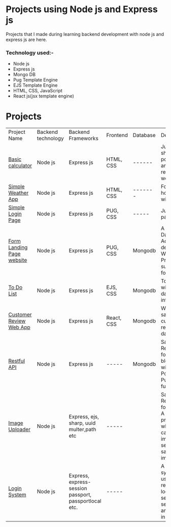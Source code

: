 # Projects using Node js and Express js
Projects that I made during learning backend development with node js and express js are here.

### Technology used:-
<ul>
<li>Node js</li>
<li>Express js</li>
<li>Mongo DB</li>
<li>Pug Template Engine</li>
<li>EJS Template Engine</li>
<li>HTML, CSS, JavaScript</li>
<li>React js(jsx template engine)</li>
</ul>


# Projects

<!-- ________________________________________________________________________________ -->
<table>
<tr>
<td>Project <br>Name</td>
<td>Backend <br>technology</td>
<td>Backend <br>Frameworks</td>
<td>Frontend</td>
<td>Database</td>
<td>Description</td>
</tr>
<!--                           _________________                                    -->
<tr>
<td><a href="calculator">Basic calculator</a></td>
<td>Node js</td>
<td>Express js</td>
<td>HTML, CSS</td>
<td>------</td>
<td>Just for showing how post<br> and get requests work</td>
</tr>

<tr>
<td><a href="simple-weather-app">Simple Weather App</a></td>
<td>Node js</td>
<td>Express js</td>
<td>HTML, CSS</td>
<td>-------</td>
<td>For showing how to work<br> with APIs</td>
</tr>

<tr>
<td><a href="basic-login-system">Simple Login Page</a></td>
<td>Node js</td>
<td>Express js</td>
<td>PUG, CSS</td>
<td>-----</td>
<td>Just a simple page</td>
</tr>

<tr>
<td><a href="form-landing-page">Form Landing<br> Page  website</a></td>
<td>Node js</td>
<td>Express js</td>
<td>PUG, CSS</td>
<td>Mongodb</td>
<td>A Sample Dance Academy demo<br> Website Project with<br> submitting form</td>
</tr>

<tr>
<td><a href="todolist">To Do List </a></td>
<td>Node js</td>
<td>Express js</td>
<td>EJS, CSS</td>
<td>Mongodb</td>
<td>To Do list with<br> database integration</td>
</tr>

<tr>
<td><a href="customer-review-app">Customer Review<br> Web App</a></td>
<td>Node js</td>
<td>Express js</td>
<td>React, CSS</td>
<td>Mongodb</td>
<td>Web app for saving<br> customer reviews to the<br> database</td>
</tr>

<tr>
<td><a href="restful-api">Restful API</a></td>
<td>Node js</td>
<td>Express js</td>
<td>-----</td>
<td>Mongodb</td>
<td>Sample Restful API for <br>blog website with Get, Post, Delete<br> Put, Patch functionalities</td>
</tr>

<tr>
<td><a href="node-js-img">Image Uploader</a></td>
<td>Node js</td>
<td>Express, ejs, sharp, uuid<br>multer,path etc</td>
<td>-----</td>
<td></td>
<td>Sample Restful API for <br>A simple project in which user can upload images and <br>server can save the images</td>
</tr>

<tr>
<td><a href="loginsystem-cookies-sessions">Login System</a></td>
<td>Node js</td>
<td>Express, express-session<br>passport, passportlocal etc.</td>
<td>-----</td>
<td></td>
<td>A simple login system <br>user can register and login and see secrets <br>setup session and cookies in node js</td>
</tr>
</table>



